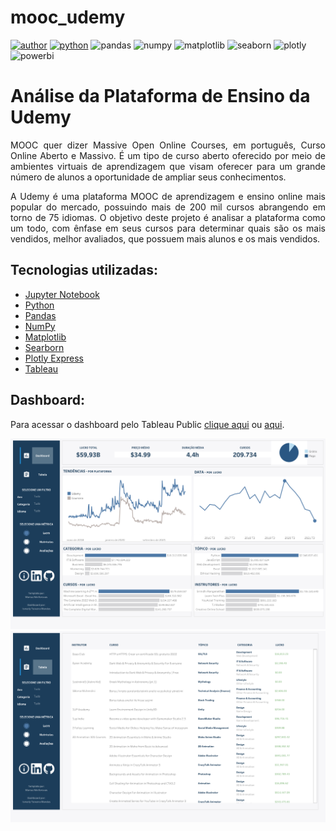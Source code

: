 # mooc_udemy
[![author](https://img.shields.io/badge/autor-ismailymendes-red)](https://www.linkedin.com/in/ismailytm/) [![python](https://img.shields.io/badge/python-3.11%2B-blue)](https://www.python.org/downloads/release/python-3111/) ![pandas](https://img.shields.io/badge/pandas-1.5.2-blue) ![numpy](https://img.shields.io/badge/numpy-1.24.1-blue) ![matplotlib](https://img.shields.io/badge/matplotlib-3.6.2-blue) ![seaborn](https://img.shields.io/badge/seaborn-0.12.2-blue) ![plotly](https://img.shields.io/badge/plotly-5.11.0-blue) ![powerbi](https://img.shields.io/badge/tableau-2023.1.0-yellow)

# Análise da Plataforma de Ensino da Udemy

<p align="justify">
MOOC quer dizer Massive Open Online Courses, em português, Curso Online Aberto e Massivo. É um tipo de curso aberto oferecido por meio de ambientes virtuais de aprendizagem que visam oferecer para um grande número de alunos a oportunidade de ampliar seus conhecimentos.</p>

<p align="justify">
A Udemy é uma plataforma MOOC de aprendizagem e ensino online mais popular do mercado, possuindo mais de 200 mil cursos abrangendo em torno de 75 idiomas. O objetivo deste projeto é analisar a plataforma como um todo, com ênfase em seus cursos para determinar quais são os mais vendidos, melhor avaliados, que possuem mais alunos e os mais vendidos.</p>

## Tecnologias utilizadas:

* [Jupyter Notebook](https://jupyter.org/)
* [Python](https://www.python.org/)
* [Pandas](https://pandas.pydata.org/)
* [NumPy](https://numpy.org/)
* [Matplotlib](https://matplotlib.org/)
* [Searborn](https://seaborn.pydata.org)
* [Plotly Express](https://plotly.com/python/plotly-express/)
* [Tableau](https://pypi.org/project/gTTS/)

## Dashboard:
Para acessar o dashboard pelo Tableau Public [clique aqui](https://public.tableau.com/views/NorthwindSalesDashboard_16788121336900/Dashboard?:language=pt-BR&:display_count=n&:origin=viz_share_link) ou [aqui](https://public.tableau.com/views/MOOCUdemyen/Dashboard?:language=en-US&:display_count=n&:origin=viz_share_link).

![Dashboard](docs/mooc_udemy1.png)
![Dashboard](docs/mooc_udemy2.png)
